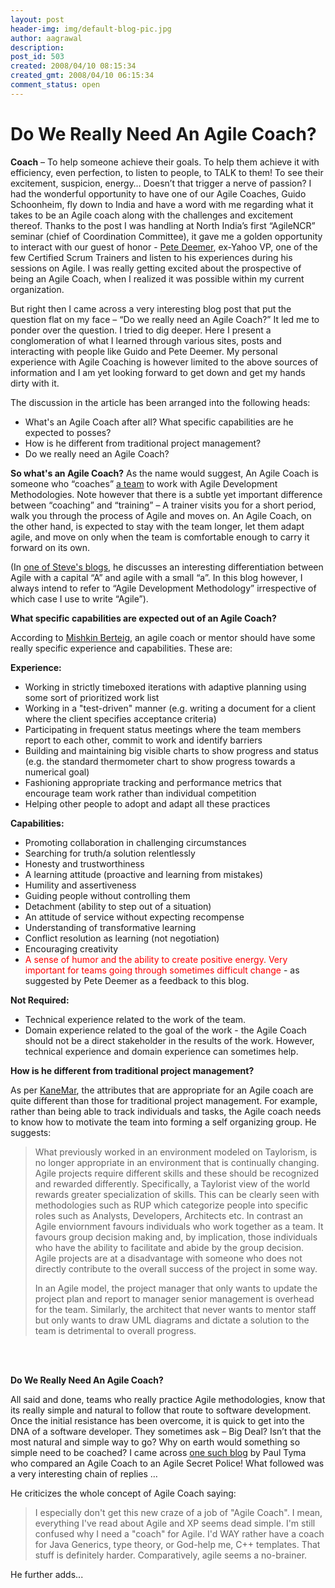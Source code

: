 ```yaml
---
layout: post
header-img: img/default-blog-pic.jpg
author: aagrawal
description: 
post_id: 503
created: 2008/04/10 08:15:34
created_gmt: 2008/04/10 06:15:34
comment_status: open
---
```


# Do We Really Need An Agile Coach?

<p><strong>Coach</strong> – To help someone achieve their goals. To help them achieve it with efficiency, even perfection, to listen to people, to TALK to them! To see their excitement, suspicion, energy… Doesn’t that trigger a nerve of passion?
<!--more-->
I had the wonderful opportunity to have one of our Agile Coaches, Guido Schoonheim, fly down to India and have a word with me regarding what it takes to be an Agile coach along with the challenges and excitement thereof. Thanks to the post I was handling at North India’s first “AgileNCR” seminar (chief of Coordination Committee), it gave me a golden opportunity to interact with our guest of honor -  <a href="http://www.scrumalliance.org/profiles/49-pete-deemer">Pete Deemer</a>, ex-Yahoo VP, one of the few Certified Scrum Trainers and listen to his experiences during his sessions on Agile. I was really getting excited about the prospective of being an Agile Coach, when I realized it was possible within my current organization.</p>
<p>But right then I came across a very interesting blog post that put the question flat on my face – “Do we really need an Agile Coach?” It led me to ponder over the question. I tried to dig deeper.
Here I present a conglomeration of what I learned through various sites, posts and interacting with people like Guido and Pete Deemer. My personal experience with Agile Coaching is however limited to the above sources of information and I am yet looking forward to get down and get my hands dirty with it.</p>
<p>The discussion in the article has been arranged into the following heads:</p>
<ul>
    <li>What's an Agile Coach after all? What specific capabilities are he expected to posses?</li>
    <li>How is he different from traditional project management?</li>
    <li>Do we really need an Agile Coach?</li>
</ul>

<p><strong>So what's an Agile Coach?</strong>
As the name would suggest, An Agile Coach is someone who “coaches” <u>a team</u> to work with Agile Development Methodologies. Note however that there is a subtle yet important difference between “coaching” and “training” – A trainer visits you for a short period, walk you through the process of Agile and moves on. An Agile Coach, on the other hand, is expected to stay with the team longer, let them adapt agile, and move on only when the team is comfortable enough to carry it forward on its own.</p>
<p>(In <a href="http://www.swqual.com/newsletter/vol5/no3/vol5no3.html">one of Steve's blogs</a>, he discusses an interesting differentiation between Agile with a capital “A” and agile with a small “a”. In this blog however, I always intend to refer to “Agile Development Methodology” irrespective of which case I use to write “Agile”).</p>
<p><strong>What specific capabilities are expected out of an Agile Coach?</strong></p>
<p>According to <a href="http://www.agileadvice.com/archives/2005/10/agile_coachment.html">Mishkin Berteig</a>, an agile coach or mentor should have some really specific experience and capabilities. These are:</p>
<p><strong>Experience:</strong>
<ul>
<li>Working in strictly timeboxed iterations with adaptive planning using some sort of prioritized work list</li>
<li>Working in a "test-driven" manner (e.g. writing a document for a client where the client specifies acceptance criteria)</li>
<li>Participating in frequent status meetings where the team members report to each other, commit to work and identify barriers</li>
<li>Building and maintaining big visible charts to show progress and status (e.g. the standard thermometer chart to show progress towards a numerical goal)</li>
<li>Fashioning appropriate tracking and performance metrics that encourage team work rather than individual competition</li>
<li>Helping other people to adopt and adapt all these practices</li>
</ul></p>
<p><strong>Capabilities:</strong>
<ul>
<li>Promoting collaboration in challenging circumstances</li>
<li>Searching for truth/a solution relentlessly</li>
<li>Honesty and trustworthiness</li>
<li>A learning attitude (proactive and learning from mistakes)</li>
<li>Humility and assertiveness</li>
<li>Guiding people without controlling them</li>
<li>Detachment (ability to step out of a situation)</li>
<li>An attitude of service without expecting recompense</li>
<li>Understanding of transformative learning</li>
<li>Conflict resolution as learning (not negotiation)</li>
<li>Encouraging creativity</li>
<li><font color="RED">A sense of humor and the ability to create positive energy.  Very important for teams going through sometimes difficult change</font> - as suggested by Pete Deemer as a feedback to this blog.</li>
</ul></p>
<p><strong>Not Required:</strong>
<ul>
<li>Technical experience related to the work of the team.</li>
<li>Domain experience related to the goal of the work - the Agile Coach should not be a direct stakeholder in the results of the work. However, technical experience and domain experience can sometimes help.</li>
</ul></p>
<p><strong>How is he different from traditional project management?</strong></p>
<p>As per <a href="http://www.danube.com/blog/kanemar/a_career_model_for_agile_coaches.html">KaneMar</a>, the attributes that are appropriate for an Agile coach are quite different than those for traditional project management. For example, rather than being able to track individuals and tasks, the Agile coach needs to know how to motivate the team into forming a self organizing group. He suggests:</p>
<blockquote>What previously worked in an environment modeled on Taylorism, is no longer appropriate in an environment that is continually changing. Agile projects require different skills and these should be recognized and rewarded differently. Specifically, a Taylorist view of the world rewards greater specialization of skills. This can be clearly seen with methodologies such as RUP which categorize people into specific roles such as Analysts, Developers, Architects etc.
In contrast an Agile enviornment favours individuals who work together as a team. It favours group decision making and, by implication, those individuals who have the ability to facilitate and abide by the group decision. Agile projects are at a disadvantage with someone who does not directly contribute to the overall success of the project in some way.

In an Agile model, the project manager that only wants to update the project plan and report to manager senior management is overhead for the team. Similarly, the architect that never wants to mentor staff but only wants to draw UML diagrams and dictate a solution to the team is detrimental to overall progress.</blockquote>

<p><br/><br/></p>
<p><strong>Do We Really Need An Agile Coach?</strong></p>
<p>All said and done, teams who really practice Agile methodologies, know that its really simple and natural to follow that route to software development. Once the initial resistance has been overcome, it is quick to get into the DNA of a software developer. They sometimes ask – Big Deal? Isn’t that the most natural and simple way to go? Why on earth would something so simple need to be coached?
I came across <a href="http://paultyma.blogspot.com/2006/08/agile-coach-agile-secret-police.html">one such blog</a> by Paul Tyma who compared an Agile Coach to an Agile Secret Police! What followed was a very interesting chain of replies …</p>
<p>He criticizes the whole concept of Agile Coach saying:</p>
<blockquote>I especially don't get this new craze of a job of "Agile Coach". I mean, everything I've read about Agile and XP seems dead simple. I'm still confused why I need a "coach" for Agile. I'd WAY rather have a coach for Java Generics, type theory, or God-help me, C++ templates. That stuff is definitely harder. Comparatively, agile seems a no-brainer.</blockquote>

<p>He further adds...</p>